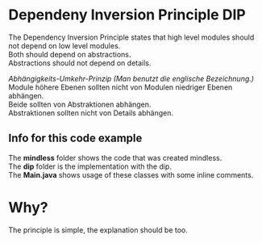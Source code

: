 # Dependeny Inversion Principle DIP

The Dependency Inversion Principle states that high level modules should not depend on low level modules.  
Both should depend on abstractions.  
Abstractions should not depend on details.  

_Abhängigkeits-Umkehr-Prinzip (Man benutzt die englische Bezeichnung.)_  
Module höhere Ebenen sollten nicht von Modulen niedriger Ebenen abhängen.  
Beide sollten von Abstraktionen abhängen.  
Abstraktionen sollten nicht von Details abhängen.  


## Info for this code example

The **mindless** folder shows the code that was created mindless.  
The **dip** folder is the implementation with the dip.  
The **Main.java** shows usage of these classes with some inline comments.


# Why?

The principle is simple, the explanation should be too.
